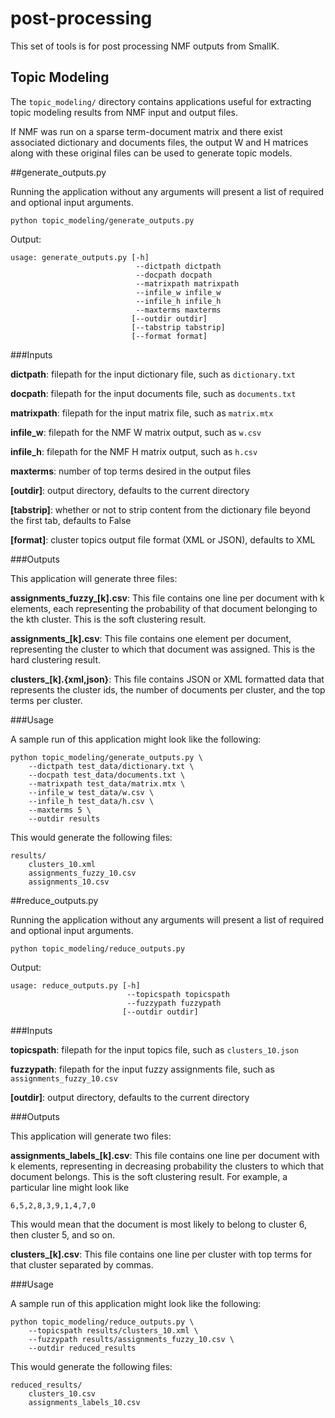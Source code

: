 # post-processing


This set of tools is for post processing NMF outputs from SmallK.

## Topic Modeling
The `topic_modeling/` directory contains applications useful for extracting topic modeling results from NMF input and output files.

If NMF was run on a sparse term-document matrix and there exist associated dictionary and documents files, the output W and H matrices along with these original files can be used to generate topic models.

##generate_outputs.py

Running the application without any arguments will present a list of required and optional input arguments.

```
python topic_modeling/generate_outputs.py
```
Output:

```
usage: generate_outputs.py [-h] 
							--dictpath dictpath 
							--docpath docpath
                            --matrixpath matrixpath 
                            --infile_w infile_w
                            --infile_h infile_h 
                            --maxterms maxterms
                           [--outdir outdir] 
                           [--tabstrip tabstrip]
                           [--format format]
``` 
###Inputs

**dictpath**: filepath for the input dictionary file, such as `dictionary.txt`

**docpath**: filepath for the input documents file, such as `documents.txt`

**matrixpath**: filepath for the input matrix file, such as `matrix.mtx`

**infile_w**: filepath for the NMF W matrix output, such as `w.csv`

**infile_h**: filepath for the NMF H matrix output, such as `h.csv`

**maxterms**: number of top terms desired in the output files

**[outdir]**: output directory, defaults to the current directory

**[tabstrip]**: whether or not to strip content from the dictionary file beyond the first tab, defaults to False

**[format]**: cluster topics output file format (XML or JSON), defaults to XML

###Outputs

This application will generate three files:

**assignments_fuzzy_[k].csv**: This file contains one line per document with k elements, each representing the probability of that document belonging to the kth cluster. This is the soft clustering result.

**assignments_[k].csv**: This file contains one element per document, representing the cluster to which that document was assigned. This is the hard clustering result.

**clusters_[k].{xml,json}**: This file contains JSON or XML formatted data that represents the cluster ids, the number of documents per cluster, and the top terms per cluster. 

###Usage

A sample run of this application might look like the following:

```
python topic_modeling/generate_outputs.py \
	--dictpath test_data/dictionary.txt \
	--docpath test_data/documents.txt \
	--matrixpath test_data/matrix.mtx \
	--infile_w test_data/w.csv \
	--infile_h test_data/h.csv \
	--maxterms 5 \
	--outdir results
```

This would generate the following files:

```
results/
	clusters_10.xml
	assignments_fuzzy_10.csv
	assignments_10.csv
```

##reduce_outputs.py

Running the application without any arguments will present a list of required and optional input arguments.

```
python topic_modeling/reduce_outputs.py
```
Output:

```
usage: reduce_outputs.py [-h] 
						  --topicspath topicspath 
						  --fuzzypath fuzzypath
                         [--outdir outdir]
``` 
###Inputs

**topicspath**: filepath for the input topics file, such as `clusters_10.json`

**fuzzypath**: filepath for the input fuzzy assignments file, such as `assignments_fuzzy_10.csv`

**[outdir]**: output directory, defaults to the current directory

###Outputs

This application will generate two files:

**assignments_labels_[k].csv**: This file contains one line per document with k elements, representing in decreasing probability the clusters to which that document belongs. This is the soft clustering result. For example, a particular line might look like

```
6,5,2,8,3,9,1,4,7,0
```
This would mean that the document is most likely to belong to cluster 6, then cluster 5, and so on.

**clusters_[k].csv**: This file contains one line per cluster with top terms for that cluster separated by commas. 

###Usage

A sample run of this application might look like the following:

```
python topic_modeling/reduce_outputs.py \
	--topicspath results/clusters_10.xml \
	--fuzzypath results/assignments_fuzzy_10.csv \
	--outdir reduced_results
```

This would generate the following files:

```
reduced_results/
	clusters_10.csv
	assignments_labels_10.csv
```



